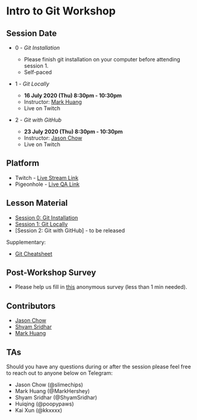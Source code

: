 # Intro to Git Workshop


## Session Date

- 0 - *Git Installation*
    - Please finish git installation on your computer before attending session 1.
    - Self-paced


- 1 - *Git Locally*
    - **16 July 2020 (Thu) 8:30pm - 10:30pm**
    - Instructor: [Mark Huang](https://github.com/MarkHershey)
    - Live on Twitch


- 2 - *Git with GitHub*
    - **23 July 2020 (Thu) 8:30pm - 10:30pm**
    - Instructor: [Jason Chow](https://github.com/slimechips)
    - Live on Twitch

## Platform

- Twitch - [Live Stream Link](https://www.twitch.tv/3dcdsc)
- Pigeonhole - [Live QA Link](https://pigeonhole.at/N36UUA)

## Lesson Material

- [Session 0: Git Installation](0_Install_Git.md)
- [Session 1: Git Locally](1_Git_Locally.md)
- [Session 2: Git with GitHub] - to be released

Supplementary:
- [Git Cheatsheet](Atlassian-Git-Cheatsheet.pdf)


## Post-Workshop Survey

- Please help us fill in [this](https://forms.gle/Z8xGZm21hovXLAwHA) anonymous survey (less than 1 min needed).

## Contributors

- [Jason Chow](https://github.com/slimechips)
- [Shyam Sridhar](https://github.com/SHSR2001)
- [Mark Huang](https://github.com/MarkHershey)

## TAs

Should you have any questions during or after the session please feel free to reach out to anyone below on Telegram:

- Jason Chow (@slimechips)
- Mark Huang (@MarkHershey)
- Shyam Sridhar (@ShyamSridhar)
- Huiqing (@poopypaws)
- Kai Xun (@kkxxxx)


